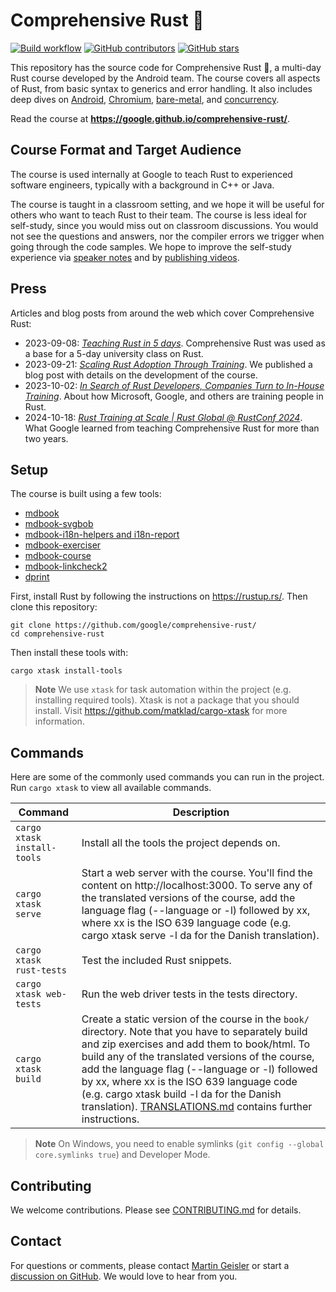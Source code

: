 # Comprehensive Rust 🦀

[![Build workflow](https://img.shields.io/github/actions/workflow/status/google/comprehensive-rust/build.yml?style=flat-square)](https://github.com/google/comprehensive-rust/actions/workflows/build.yml?query=branch%3Amain)
[![GitHub contributors](https://img.shields.io/github/contributors/google/comprehensive-rust?style=flat-square)](https://github.com/google/comprehensive-rust/graphs/contributors)
[![GitHub stars](https://img.shields.io/github/stars/google/comprehensive-rust?style=flat-square)](https://github.com/google/comprehensive-rust/stargazers)

This repository has the source code for Comprehensive Rust 🦀, a multi-day Rust
course developed by the Android team. The course covers all aspects of Rust,
from basic syntax to generics and error handling. It also includes deep dives on
[Android], [Chromium], [bare-metal], and [concurrency].

[Android]: https://google.github.io/comprehensive-rust/android.html
[Chromium]: https://google.github.io/comprehensive-rust/chromium.html
[bare-metal]: https://google.github.io/comprehensive-rust/bare-metal.html
[concurrency]: https://google.github.io/comprehensive-rust/concurrency.html

Read the course at **https://google.github.io/comprehensive-rust/**.

## Course Format and Target Audience

The course is used internally at Google to teach Rust to experienced software
engineers, typically with a background in C++ or Java.

The course is taught in a classroom setting, and we hope it will be useful for
others who want to teach Rust to their team. The course is less ideal for
self-study, since you would miss out on classroom discussions. You would not see
the questions and answers, nor the compiler errors we trigger when going through
the code samples. We hope to improve the self-study experience via
[speaker notes](https://github.com/google/comprehensive-rust/issues/53) and by
[publishing videos](https://github.com/google/comprehensive-rust/issues/52).

## Press

Articles and blog posts from around the web which cover Comprehensive Rust:

- 2023-09-08:
  _[Teaching Rust in 5 days](https://mo8it.com/blog/teaching-rust/)_.
  Comprehensive Rust was used as a base for a 5-day university class on Rust.
- 2023-09-21:
  _[Scaling Rust Adoption Through Training](https://security.googleblog.com/2023/09/scaling-rust-adoption-through-training.html)_.
  We published a blog post with details on the development of the course.
- 2023-10-02:
  _[In Search of Rust Developers, Companies Turn to In-House Training](https://www.darkreading.com/application-security/seeking-rust-developers-in-house-training)_.
  About how Microsoft, Google, and others are training people in Rust.
- 2024-10-18:
  _[Rust Training at Scale | Rust Global @ RustConf 2024](https://youtu.be/7h5KyMqt2-Q?si=4M99HdWWxMaqN8Zr)_.
  What Google learned from teaching Comprehensive Rust for more than two years.

## Setup

The course is built using a few tools:

- [mdbook](https://github.com/rust-lang/mdBook)
- [mdbook-svgbob](https://github.com/boozook/mdbook-svgbob)
- [mdbook-i18n-helpers and i18n-report](https://github.com/google/mdbook-i18n-helpers)
- [mdbook-exerciser](mdbook-exerciser/)
- [mdbook-course](mdbook-course/)
- [mdbook-linkcheck2](https://github.com/marxin/mdbook-linkcheck2)
- [dprint](https://dprint.dev/)

First, install Rust by following the instructions on https://rustup.rs/. Then
clone this repository:

```shell
git clone https://github.com/google/comprehensive-rust/
cd comprehensive-rust
```

Then install these tools with:

```shell
cargo xtask install-tools
```

> **Note** We use `xtask` for task automation within the project (e.g.
> installing required tools). Xtask is not a package that you should install.
> Visit https://github.com/matklad/cargo-xtask for more information.

## Commands

Here are some of the commonly used commands you can run in the project. Run
`cargo xtask` to view all available commands.

| Command                     | Description                                                                                                                                                                                                                                                                                                                                                                                                                            |
| --------------------------- | -------------------------------------------------------------------------------------------------------------------------------------------------------------------------------------------------------------------------------------------------------------------------------------------------------------------------------------------------------------------------------------------------------------------------------------- |
| `cargo xtask install-tools` | Install all the tools the project depends on.                                                                                                                                                                                                                                                                                                                                                                                          |
| `cargo xtask serve`         | Start a web server with the course. You'll find the content on http://localhost:3000. To serve any of the translated versions of the course, add the language flag (--language or -l) followed by xx, where xx is the ISO 639 language code (e.g. cargo xtask serve -l da for the Danish translation).                                                                                                                                 |
| `cargo xtask rust-tests`    | Test the included Rust snippets.                                                                                                                                                                                                                                                                                                                                                                                                       |
| `cargo xtask web-tests`     | Run the web driver tests in the tests directory.                                                                                                                                                                                                                                                                                                                                                                                       |
| `cargo xtask build`         | Create a static version of the course in the `book/` directory. Note that you have to separately build and zip exercises and add them to book/html. To build any of the translated versions of the course, add the language flag (--language or -l) followed by xx, where xx is the ISO 639 language code (e.g. cargo xtask build -l da for the Danish translation). [TRANSLATIONS.md](TRANSLATIONS.md) contains further instructions. |

> **Note** On Windows, you need to enable symlinks
> (`git config --global core.symlinks true`) and Developer Mode.

## Contributing

We welcome contributions. Please see [CONTRIBUTING.md](CONTRIBUTING.md) for
details.

## Contact

For questions or comments, please contact
[Martin Geisler](mailto:mgeisler@google.com) or start a
[discussion on GitHub](https://github.com/google/comprehensive-rust/discussions).
We would love to hear from you.
